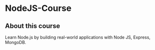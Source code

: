 # NodeJS-Course

## About this course
Learn Node.js by building real-world applications with Node JS, Express, MongoDB.
